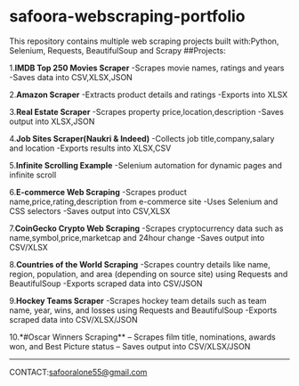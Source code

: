 # safoora-webscraping-portfolio
This repository contains multiple web scraping projects built with:Python, Selenium, Requests, BeautifulSoup and Scrapy
##Projects:

1.**IMDB Top 250 Movies Scraper**
-Scrapes movie names, ratings and years
-Saves data into CSV,XLSX,JSON 

2.**Amazon Scraper**
-Extracts product details and ratings
-Exports into XLSX

3.**Real Estate Scraper**
-Scrapes property price,location,description
-Saves output into XLSX,JSON

4.**Job Sites Scraper(Naukri & Indeed)**
-Collects job title,company,salary and location
-Exports results into XLSX,CSV

5.**Infinite Scrolling Example**
-Selenium automation for dynamic pages and infinite scroll

6.**E-commerce Web Scraping**
-Scrapes product name,price,rating,description from e-commerce site
-Uses Selenium and CSS selectors
-Saves output into CSV,XLSX

7.**CoinGecko Crypto Web Scraping**
-Scrapes cryptocurrency data such as name,symbol,price,marketcap and 24hour change
-Saves output into CSV/XLSX

8.**Countries of the World Scraping**
-Scrapes country details like name, region, population, and area (depending on source site) using Requests and BeautifulSoup
-Exports scraped data into CSV/JSON

9.**Hockey Teams Scraper**
-Scrapes hockey team details such as team name, year, wins, and losses using Requests and BeautifulSoup
-Exports scraped data into CSV/XLSX/JSON

10.*#Oscar Winners Scraping**
 – Scrapes film title, nominations, awards won, and Best Picture status – Saves output into CSV/XLSX/JSON



-----
CONTACT:safooralone55@gmail.com





